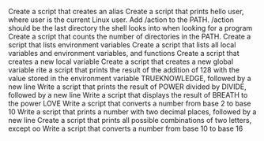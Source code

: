 Create a script that creates an alias
Create a script that prints hello user, where user is the current Linux user.
Add /action to the PATH. /action should be the last directory the shell looks into when looking for a program
Create a script that counts the number of directories in the PATH.
Create a script that lists environment variables
Create a script that lists all local variables and environment variables, and functions
Create a script that creates a new local variable
Create a script that creates a new global variable
rite a script that prints the result of the addition of 128 with the value stored in the environment variable TRUEKNOWLEDGE, followed by a new line
Write a script that prints the result of POWER divided by DIVIDE, followed by a new line
Write a script that displays the result of BREATH to the power LOVE
Write a script that converts a number from base 2 to base 10
Write a script that prints a number with two decimal places, followed by a new line
Create a script that prints all possible combinations of two letters, except oo
Write a script that converts a number from base 10 to base 16
